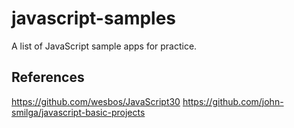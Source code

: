 # javascript-samples
A list of JavaScript sample apps for practice.

## References
https://github.com/wesbos/JavaScript30
https://github.com/john-smilga/javascript-basic-projects


